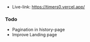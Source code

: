- Live-link: https://timers0.vercel.app/

### Todo
- Pagination in history-page
- Improve Landing page
